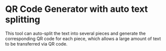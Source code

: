 # QR Code Generator with auto text splitting

This tool can auto-split the text into several pieces and generate the corresponding QR code for each piece, which allows a large amount of text to be transferred via QR code.
